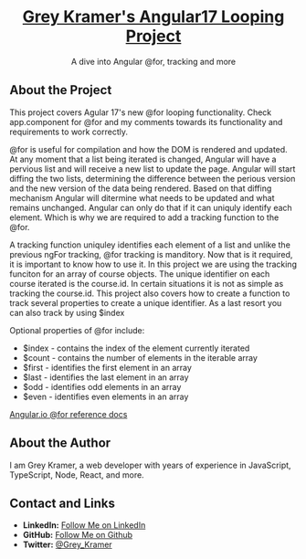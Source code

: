 
<a href="#">
  <h1 align="center">Grey Kramer's Angular17 Looping Project</h1>

</a>

<p align="center">
  A dive into Angular @for, tracking and more
</p>


## About the Project
This project covers Agular 17's new @for looping functionality. 
Check app.component for @for and my comments towards its functionality and requirements to work correctly.


@for is useful for compilation and how the DOM is rendered and updated. At any moment that a list being iterated is changed, Angular will have a pervious list and will receive a new list to update the page. Angular will start diffing the two lists, determining the difference between the perious version and the new version of the data being rendered. Based on that diffing mechanism Angular will ditermine what needs to be updated and what remains unchanged. Angular can only do that if it can uniquly identify each element. Which is why we are required to add a tracking function to the @for.

A tracking function uniquley identifies each element of a list and unlike the previous ngFor tracking, @for tracking is manditory. Now that is it required, it is important to know how to use it. In this project we are using the tracking funciton for an array of course objects. The unique identifier on each course iterated is the course.id. In certain situations it is not as simple as tracking the course.id. This project also covers how to create a function to track several properties to create a unique identifier. As a last resort you can also track by using $index

Optional properties of @for include:
   * $index - contains the index of the element currently iterated 
   * $count - contains the number of elements in the iterable array
   * $first - identifies the first element in an array  
   * $last - identifies the last element in an array 
   * $odd - identifies odd elements in an array
   * $even - identifies even elements in an array

[Angular.io @for reference docs](https://angular.io/api/core/for)

## About the Author

I am Grey Kramer, a web developer with years of experience in JavaScript, TypeScript, Node, React, and more.

## Contact and Links

- **LinkedIn:** [Follow Me on LinkedIn](https://www.linkedin.com/in/grey-kramer/)
- **GitHub:** [Follow Me on Github](https://github.com/GreyKramer)
- **Twitter:** [@Grey_Kramer](https://twitter.com/Grey_Kramer)
